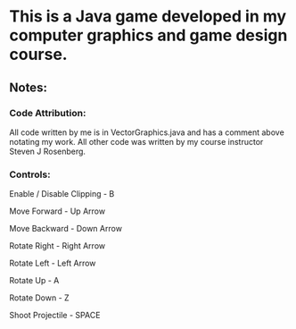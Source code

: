 # This is a Java game developed in my computer graphics and game design course. 

## Notes: 

### Code Attribution: 

All code written by me is in VectorGraphics.java and has a comment above notating my work. All other code was written by my course instructor Steven J Rosenberg.

### Controls: 

Enable / Disable Clipping - B

Move Forward - Up Arrow

Move Backward - Down Arrow

Rotate Right - Right Arrow

Rotate Left - Left Arrow

Rotate Up - A

Rotate Down - Z

Shoot Projectile - SPACE

